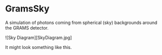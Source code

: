 # GramsSky

A simulation of photons coming from spherical (sky) backgrounds around the GRAMS detector. 

![Sky Diagram][SkyDiagram.jpg]

It might look something like this. 
